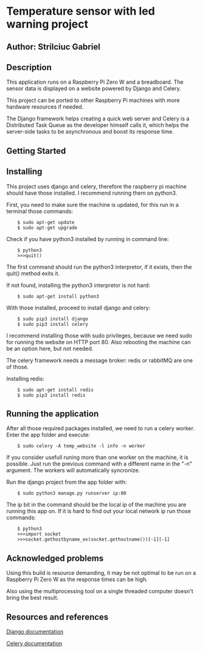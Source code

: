 # Temperature sensor with led warning project
## Author: Strilciuc Gabriel

## Description
This application runs on a Raspberry Pi Zero W and a breadboard. The sensor data is displayed on a website powered by Django and Celery.

This project can be ported to other Raspberry Pi machines with more hardware resources if needed. 

The Django framework helps creating a quick web server and Celery is a Distributed Task Queue as the developer himself calls it, which helps the server-side tasks to be asynchronous and boost its response time.

## Getting Started

## Installing

This project uses django and celery, therefore the raspberry pi machine should have those installed. I recommend running them on python3. 

First, you need to make sure the machine is updated, for this run in a terminal those commands:
```
    $ sudo apt-get update
    $ sudo apt-get upgrade
```

Check if you have python3 installed by running in command line:
```
    $ python3
    >>>quit()
```

The first command should run the python3 interpretor, if it exists, then the quit() method exits it.

If not found, installing the python3 interpretor is not hard:
```
    $ sudo apt-get install python3
```

With those installed, proceed to install django and celery:
```
    $ sudo pip3 install django
    $ sudo pip3 install celery
```

I recommend installing those with sudo privileges, because we need sudo for running the website on HTTP port 80. Also rebooting the machine can be an option here, but not needed.

The celery framework needs a message broker: redis or rabbitMQ are one of those.

Installing redis:
```
    $ sudo apt-get install redis
    $ sudo pip3 install redis
```

## Running the application

After all those required packages installed, we need to run a celery worker. Enter the app folder and execute:
```
    $ sudo celery -A temp_website -l info -n worker
```
If you consider usefull runing more than one worker on the machine, it is possible. Just run the previous command with a different name in the "-n" argument. The workers will automatically syncronize.

Run the django project from the app folder with:
```
    $ sudo python3 manage.py runserver ip:80
```

The ip bit in the command should be the local ip of the machine you are running this app on. If it is hard to find out your local network ip run those commands:
```
    $ python3
    >>>import socket
    >>>socket.gethostbyname_ex(socket.gethostname())[-1][-1]
```

## Acknowledged problems

Using this build is resource demanding, it may be not optimal to be run on a Raspberry Pi Zero W as the response times can be high.

Also using the multiprocessing tool on a single threaded computer doesn't bring the best result.

## Resources and references

[Django documentation](https://towardsdatascience.com/image-panorama-stitching-with-opencv-2402bde6b46c)

[Celery documentation](https://docs.celeryproject.org/en/stable/)